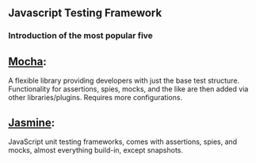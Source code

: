 ## **Javascript Testing Framework**  
### **Introduction of the most popular five**  
## **[Mocha](https://mochajs.org/):**  
A flexible library providing developers with just the base test structure. Functionality for assertions, spies, mocks, and the like are then added via other libraries/plugins. Requires more configurations.  
## **[Jasmine](https://jasmine.github.io/):**  
JavaScript unit testing frameworks, comes with assertions, spies, and mocks, almost everything build-in, except snapshots.  
